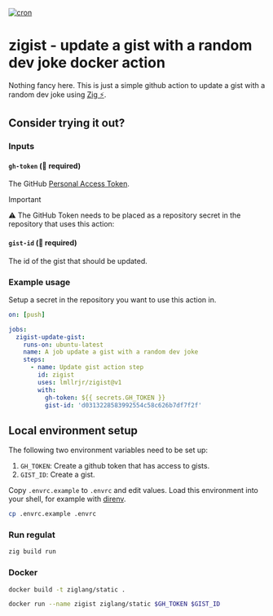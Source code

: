 [![cron](https://github.com/lmllrjr/zigist/actions/workflows/cron.yaml/badge.svg)](https://github.com/lmllrjr/zigist/actions/workflows/cron.yaml)

# zigist - update a gist with a random dev joke docker action
Nothing fancy here. This is just a simple github action to update a gist with a random dev joke using [Zig ⚡️](https://github.com/ziglang/zig).

## Consider trying it out?
### Inputs
#### `gh-token` (🚨 required)
The GitHub [Personal Access Token](https://docs.github.com/en/enterprise-server@3.9/authentication/keeping-your-account-and-data-secure/managing-your-personal-access-tokens).

> [!IMPORTANT]
> ⚠️ The GitHub Token needs to be placed as a repository secret in the repository that uses this action:

#### `gist-id` (🚨 required)
The id of the gist that should be updated.

### Example usage
Setup a secret in the repository you want to use this action in.

```yaml
on: [push]

jobs:
  zigist-update-gist:
    runs-on: ubuntu-latest
    name: A job update a gist with a random dev joke
    steps:
      - name: Update gist action step
        id: zigist
        uses: lmllrjr/zigist@v1
        with:
          gh-token: ${{ secrets.GH_TOKEN }}
          gist-id: 'd0313228583992554c58c626b7df7f2f'
```

## Local environment setup
The following two environment variables need to be set up:
1. `GH_TOKEN`: Create a github token that has access to gists.
2. `GIST_ID`: Create a gist.

Copy `.envrc.example` to `.envrc` and edit values. Load this environment into your shell, for example with [direnv](https://direnv.net/).
```sh
cp .envrc.example .envrc
```

### Run regulat
```sh
zig build run
```

### Docker
```sh
docker build -t ziglang/static .
```

```sh
docker run --name zigist ziglang/static $GH_TOKEN $GIST_ID
```
